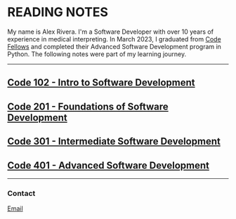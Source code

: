 # READING NOTES

My name is Alex Rivera. I'm a Software Developer with over 10 years of experience in medical interpreting. In March 2023, I graduated from [Code Fellows](https://www.codefellows.org/) and completed their Advanced Software Development program in Python. The following notes were part of my learning journey.

---

## [Code 102 - Intro to Software Development](https://alexriverau.github.io/reading-notes/code102)

## [Code 201 - Foundations of Software Development](https://alexriverau.github.io/reading-notes/code201)

## [Code 301 - Intermediate Software Development](https://alexriverau.github.io/reading-notes/code301)

## [Code 401 - Advanced Software Development](https://alexriverau.github.io/reading-notes/code401)

---

### Contact

[Email](mailto:alexriveradev@gmail.com)
